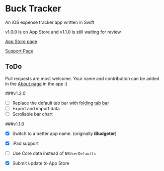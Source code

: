 # Buck Tracker

An iOS expense tracker app written in Swift

v1.0.0 is on App Store and v1.1.0 is still waiting for review

[App Store page](https://itunes.apple.com/us/app/ibudgeter/id1048395728?ls=1&mt=8)

[Support Page](http://hkalexling.com/2015/10/11/ibudgeter-support-page/)

## ToDo

Pull requests are most welcome. Your name and contribution can be added in the [About page](https://github.com/hkalexling/Buck_Tracker/blob/master/iBudget_Swift/about.html) in the app :)

###v1.2.0

- [ ] Replace the default tab bar with [folding tab bar](https://github.com/Yalantis/FoldingTabBar.iOS)
- [ ] Export and import data
- [ ] Scrollable bar chart

###v1.1.0

- [X] Switch to a better app name. (originally **iBudgeter**)
- [X] iPad support
- [ ] Use Core data instead of `NSUserDefaults`
- [X] Submit update to App Store



